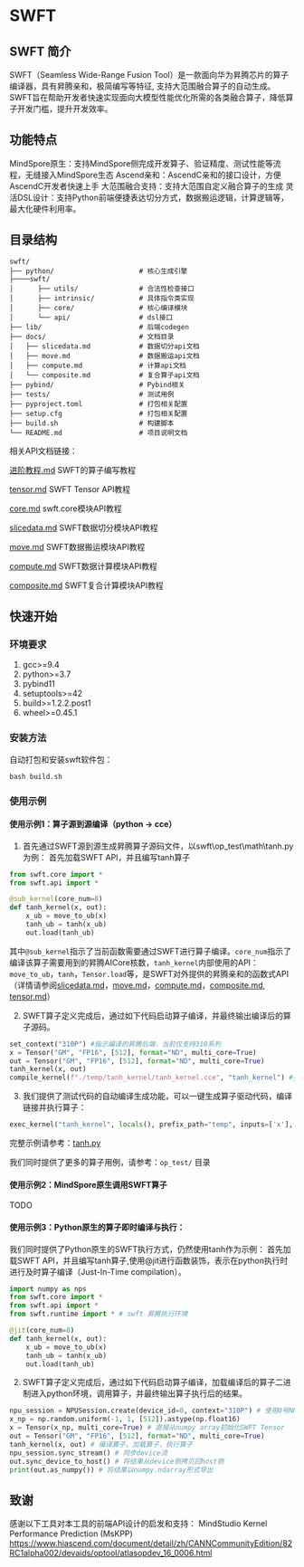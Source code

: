 # SWFT

## SWFT 简介
SWFT（Seamless Wide-Range Fusion Tool）是一款面向华为昇腾芯片的算子编译器，具有昇腾亲和，极简编写等特征, 支持大范围融合算子的自动生成。SWFT旨在帮助开发者快速实现面向大模型性能优化所需的各类融合算子，降低算子开发门槛，提升开发效率。

## 功能特点
MindSpore原生：支持MindSpore侧完成开发算子、验证精度、测试性能等流程，无缝接入MindSpore生态
Ascend亲和：AscendC亲和的接口设计，方便AscendC开发者快速上手
大范围融合支持：支持大范围自定义融合算子的生成
灵活DSL设计：支持Python前端便捷表达切分方式，数据搬运逻辑，计算逻辑等，最大化硬件利用率。

## 目录结构
```shell
swft/
├── python/                     # 核心生成引擎
├────swft/
│      ├── utils/               # 合法性检查接口
│      ├── intrinsic/           # 具体指令类实现
│      ├── core/                # 核心编译模块
│      └── api/                 # dsl接口
├── lib/                        # 后端codegen
├── docs/                       # 文档目录
│   ├── slicedata.md            # 数据切分api文档
│   ├── move.md                 # 数据搬运api文档
│   ├── compute.md              # 计算api文档
│   └── composite.md            # 复合算子api文档
├── pybind/                     # Pybind相关
├── tests/                      # 测试用例
├── pyproject.toml              # 打包相关配置
├── setup.cfg                   # 打包相关配置
├── build.sh                    # 构建脚本
└── README.md                   # 项目说明文档

```
相关API文档链接：

[进阶教程.md](docs/进阶教程.md) SWFT的算子编写教程

[tensor.md](docs/tensor.md) SWFT Tensor API教程

[core.md](docs/core.md) swft.core模块API教程

[slicedata.md](docs/slicedata.md) SWFT数据切分模块API教程

[move.md](docs/move.md) SWFT数据搬运模块API教程

[compute.md](docs/compute.md) SWFT数据计算模块API教程

[composite.md](docs/composite.md) SWFT复合计算模块API教程

## 快速开始
### 环境要求
1. gcc>=9.4
2. python>=3.7
3. pybind11
4. setuptools>=42
5. build>=1.2.2.post1
6. wheel>=0.45.1

### 安装方法
自动打包和安装swft软件包：
```shell
bash build.sh
```
### 使用示例
#### 使用示例1：算子源到源编译（python -> cce）
1. 首先通过SWFT源到源生成昇腾算子源码文件，以swft\op_test\math\tanh.py为例：
首先加载SWFT API，并且编写tanh算子
```python
from swft.core import *
from swft.api import *

@sub_kernel(core_num=8)
def tanh_kernel(x, out):
    x_ub = move_to_ub(x)
    tanh_ub = tanh(x_ub)
    out.load(tanh_ub)
```
其中`@sub_kernel`指示了当前函数需要通过SWFT进行算子编译。`core_num`指示了编译该算子需要用到的昇腾AICore核数，`tanh_kernel`内部使用的API：`move_to_ub`，`tanh`，`Tensor.load`等，是SWFT对外提供的昇腾亲和的函数式API（详情请参阅[slicedata.md](docs/slicedata.md)，[move.md](docs/move.md)，[compute.md](docs/compute.md)，[composite.md](docs/composite.md), [tensor.md](docs/tensor.md)）

2. SWFT算子定义完成后，通过如下代码启动算子编译，并最终输出编译后的算子源码。
```python
set_context("310P") #指示编译的昇腾后端，当前仅支持310系列
x = Tensor("GM", "FP16", [512], format="ND", multi_core=True)
out = Tensor("GM", "FP16", [512], format="ND", multi_core=True)
tanh_kernel(x, out)
compile_kernel(f"./temp/tanh_kernel/tanh_kernel.cce", "tanh_kernel") #指示算子编译输出文件的最终位置，输出为CCE代码。
```

3. 我们提供了测试代码的自动编译生成功能，可以一键生成算子驱动代码，编译链接并执行算子：
```python
exec_kernel("tanh_kernel", locals(), prefix_path="temp", inputs=['x'], outputs=['out'])
```
完整示例请参考：[tanh.py](op_test/math/tanh.py)

我们同时提供了更多的算子用例，请参考：`op_test/` 目录

#### 使用示例2：MindSpore原生调用SWFT算子
TODO

#### 使用示例3：Python原生的算子即时编译与执行：
我们同时提供了Python原生的SWFT执行方式，仍然使用tanh作为示例：
首先加载SWFT API，并且编写tanh算子,使用@jit进行函数装饰，表示在python执行时进行及时算子编译（Just-In-Time compilation）。

```python
import numpy as nps
from swft.core import *
from swft.api import *
from swft.runtime import * # swft 昇腾执行环境

@jit(core_num=8)
def tanh_kernel(x, out):
    x_ub = move_to_ub(x)
    tanh_ub = tanh(x_ub)
    out.load(tanh_ub)
```

2. SWFT算子定义完成后，通过如下代码启动算子编译，加载编译后的算子二进制进入python环境，调用算子，并最终输出算子执行后的结果。
```python
npu_session = NPUSession.create(device_id=0, context="310P") # 使用0号NPU进行算子执行，并指定编译的昇腾后端，当前仅支持310系列
x_np = np.random.uniform(-1, 1, [512]).astype(np.float16)
x = Tensor(x_np, multi_core=True) # 直接从numpy array初始化SWFT Tensor
out = Tensor("GM", "FP16", [512], format="ND", multi_core=True)
tanh_kernel(x, out) # 编译算子，加载算子，执行算子
npu_session.sync_stream() # 同步device流
out.sync_device_to_host() # 将结果从device侧拷贝回host侧
print(out.as_numpy()) # 将结果以numpy.ndarray形式导出
```
## 致谢
感谢以下工具对本工具的前端API设计的启发和支持：
    MindStudio Kernel Performance Prediction (MsKPP)
    https://www.hiascend.com/document/detail/zh/CANNCommunityEdition/82RC1alpha002/devaids/optool/atlasopdev_16_0006.html
